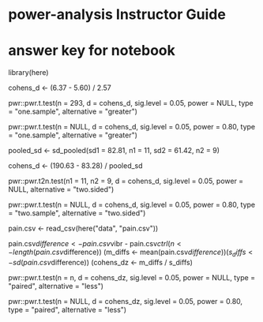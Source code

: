 # power-analysis Instructor Guide

# answer key for notebook

library(here)



cohens_d <- (6.37 - 5.60) / 2.57

pwr::pwr.t.test(n = 293,
                d = cohens_d,
                sig.level = 0.05,
                power = NULL,
                type = "one.sample",
                alternative = "greater")
				
pwr::pwr.t.test(n = NULL,
                d = cohens_d,
                sig.level = 0.05,
                power = 0.80,
                type = "one.sample",
                alternative = "greater")
				

				
pooled_sd <- sd_pooled(sd1 = 82.81, n1 = 11, sd2 = 61.42, n2 = 9)

cohens_d <- (190.63 - 83.28) / pooled_sd

pwr::pwr.t2n.test(n1 = 11,
                  n2 = 9,
                  d = cohens_d,
                  sig.level = 0.05,
                  power = NULL,
                  alternative = "two.sided")
				  
pwr::pwr.t.test(n = NULL,
                d = cohens_d,
                sig.level = 0.05,
                power = 0.80,
                type = "two.sample",
                alternative = "two.sided")
				
				
								
pain.csv <- read_csv(here("data", "pain.csv"))

pain.csv$difference <- pain.csv$vibr - pain.csv$ctrl
(n <- length(pain.csv$difference))
(m_diffs <- mean(pain.csv$difference))
(s_diffs <- sd(pain.csv$difference))
(cohens_dz <- m_diffs / s_diffs)

pwr::pwr.t.test(n = n,
                d = cohens_dz,
                sig.level = 0.05,
                power = NULL,
                type = "paired",
                alternative = "less")
				
pwr::pwr.t.test(n = NULL,
                d = cohens_dz,
                sig.level = 0.05,
                power = 0.80,
                type = "paired",
                alternative = "less")
